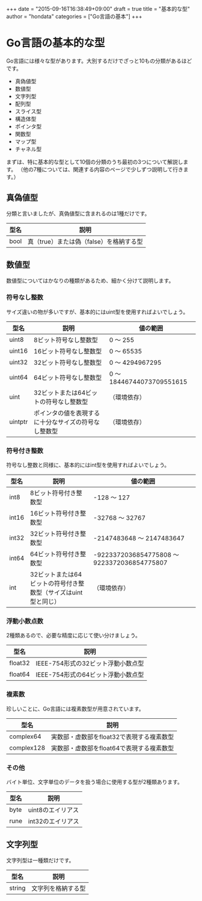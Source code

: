 +++
date = "2015-09-16T16:38:49+09:00"
draft = true
title = "基本的な型"
author = "hondata"
categories = ["Go言語の基本"]
+++

# Go言語の基本的な型

Go言語には様々な型があります。大別するだけでざっと10もの分類があるほどです。

- 真偽値型
- 数値型
- 文字列型
- 配列型
- スライス型
- 構造体型
- ポインタ型
- 関数型
- マップ型
- チャネル型

まずは、特に基本的な型として10個の分類のうち最初の3つについて解説します。
（他の7種については、関連する内容のページで少しずつ説明して行きます。）

## 真偽値型

分類と言いましたが、真偽値型に含まれるのは1種だけです。

|型名|説明|
|---|---|
|bool|真（true）または偽（false）を格納する型|

## 数値型

数値型についてはかなりの種類があるため、細かく分けて説明します。

### 符号なし整数

サイズ違いの物が多いですが、基本的にはuint型を使用すればよいでしょう。

|型名|説明|値の範囲|
|---|---|---|
|uint8|8ビット符号なし整数型|0 ～ 255|
|uint16|16ビット符号なし整数型|0 ～ 65535|
|uint32|32ビット符号なし整数型|0 ～ 4294967295|
|uint64|64ビット符号なし整数型|0 ～ 18446744073709551615|
|uint|32ビットまたは64ビットの符号なし整数型|（環境依存）|
|uintptr|ポインタの値を表現するに十分なサイズの符号なし整数型|（環境依存）|

### 符号付き整数

符号なし整数と同様に、基本的にはint型を使用すればよいでしょう。

|型名|説明|値の範囲|
|---|---|---|
|int8|8ビット符号付き整数型|-128 ～ 127|
|int16|16ビット符号付き整数型|-32768 ～ 32767|
|int32|32ビット符号付き整数型|-2147483648 ～ 2147483647|
|int64|64ビット符号付き整数型|-9223372036854775808 ～ 9223372036854775807|
|int|32ビットまたは64ビットの符号付き整数型（サイズはuint型と同じ）|（環境依存）|

### 浮動小数点数

2種類あるので、必要な精度に応じて使い分けましょう。

|型名|説明|
|---|---|
|float32|IEEE-754形式の32ビット浮動小数点型|
|float64|IEEE-754形式の64ビット浮動小数点型|

### 複素数

珍しいことに、Go言語には複素数型が用意されています。

|型名|説明|
|---|---|
|complex64|実数部・虚数部をfloat32で表現する複素数型|
|complex128|実数部・虚数部をfloat64で表現する複素数型|

### その他

バイト単位、文字単位のデータを扱う場合に使用する型が2種類あります。

|型名|説明|
|---|---|
|byte|uint8のエイリアス|
|rune|int32のエイリアス|

## 文字列型

文字列型は一種類だけです。

|型名|説明|
|---|---|
|string|文字列を格納する型|
